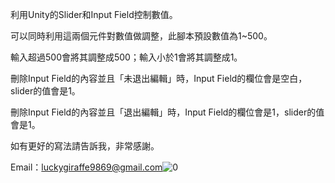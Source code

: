 利用Unity的Slider和Input Field控制數值。

可以同時利用這兩個元件對數值做調整，此腳本預設數值為1~500。

輸入超過500會將其調整成500；輸入小於1會將其調整成1。

刪除Input Field的內容並且「未退出編輯」時，Input Field的欄位會是空白，slider的值會是1。

刪除Input Field的內容並且「退出編輯」時，Input Field的欄位會是1，slider的值會是1。

如有更好的寫法請告訴我，非常感謝。

Email：luckygiraffe9869@gmail.com![0](https://user-images.githubusercontent.com/28332031/133576196-6d91b8e2-dce4-40dc-98c6-024f202df556.gif)

